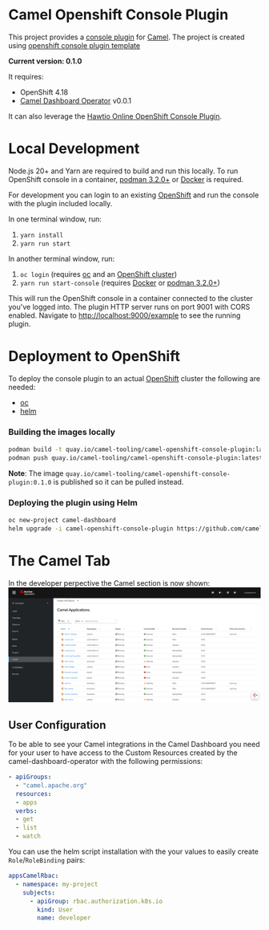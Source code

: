 # Camel Openshift Console Plugin


This project provides a [console plugin](https://github.com/openshift/console/tree/master/frontend/packages/console-dynamic-plugin-sdk) for [Camel](https://camel.apache.org).
The project is created using [openshift console plugin template](https://github.com/openshift/console-plugin-template)

**Current version: 0.1.0**

It requires:
* OpenShift 4.18
* [Camel Dashboard Operator](https://github.com/squakez/camel-dashboard-operator) v0.0.1


It can also leverage the [Hawtio Online OpenShift Console Plugin](https://github.com/hawtio/hawtio-online-console-plugin).

# Local Development

Node.js 20+ and Yarn are required to build and run this locally. To run OpenShift console in a container, [podman 3.2.0+](https://podman.io) or [Docker](https://www.docker.com) is required.

For development you can login to an existing [OpenShift](https://www.redhat.com/en/technologies/cloud-computing/openshift) and run the console with the plugin included locally.

In one terminal window, run:

1. `yarn install`
2. `yarn run start`

In another terminal window, run:

1. `oc login` (requires [oc](https://console.redhat.com/openshift/downloads) and an [OpenShift cluster](https://console.redhat.com/openshift/create))
2. `yarn run start-console` (requires [Docker](https://www.docker.com) or [podman 3.2.0+](https://podman.io))

This will run the OpenShift console in a container connected to the cluster
you've logged into. The plugin HTTP server runs on port 9001 with CORS enabled.
Navigate to <http://localhost:9000/example> to see the running plugin.

# Deployment to OpenShift

To deploy the console plugin to an actual [OpenShift](https://www.redhat.com/en/technologies/cloud-computing/openshift) cluster the following are needed:

- [oc](https://console.redhat.com/openshift/downloads)
- [helm](https://helm.sh)

### Building the images locally

```sh
podman build -t quay.io/camel-tooling/camel-openshift-console-plugin:latest .
podman push quay.io/camel-tooling/camel-openshift-console-plugin:latest
```

**Note**: The image `quay.io/camel-tooling/camel-openshift-console-plugin:0.1.0` is published so it can be pulled instead.

### Deploying the plugin using Helm

```sh
oc new-project camel-dashboard
helm upgrade -i camel-openshift-console-plugin https://github.com/camel-tooling/camel-openshift-console-plugin/raw/refs/heads/main/docs/charts/camel-openshift-console-plugin-0.1.0.tgz --namespace camel-dashboard --set plugin.image=quay.io/camel-tooling/camel-openshift-console-plugin:0.1.0
```

# The Camel Tab

In the developer perpective the Camel section is now shown:
[![The Camel Plugin Home](screenshots/home.png)](screenshots/home.png)


## User Configuration

To be able to see your Camel integrations in the Camel Dashboard you need for your user to have access to the Custom Resources created by the camel-dashboard-operator with the following permissions:

```yaml
- apiGroups:
  - "camel.apache.org"
  resources:
  - apps
  verbs:
  - get
  - list
  - watch
```

You can use the helm script installation with the your values to easily create `Role`/`RoleBinding` pairs: 
```yaml
appsCamelRbac:
  - namespace: my-project
    subjects:
      - apiGroup: rbac.authorization.k8s.io
        kind: User
        name: developer
```

